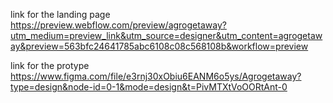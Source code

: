 link for the landing page
https://preview.webflow.com/preview/agrogetaway?utm_medium=preview_link&utm_source=designer&utm_content=agrogetaway&preview=563bfc24641785abc6108c08c568108b&workflow=preview 


link for the protype
https://www.figma.com/file/e3rnj30xObiu6EANM6o5ys/Agrogetaway?type=design&node-id=0-1&mode=design&t=PivMTXtVoOORtAnt-0

